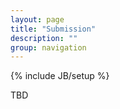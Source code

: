 ```yaml
---
layout: page
title: "Submission"
description: ""
group: navigation
---
```

{% include JB/setup %}

TBD